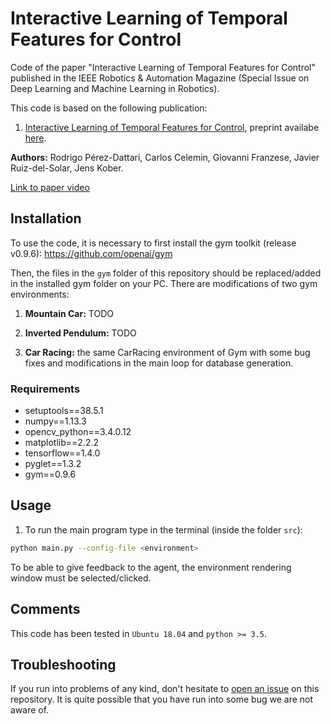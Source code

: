# Interactive Learning of Temporal Features for Control
Code of the paper "Interactive Learning of Temporal Features for Control" published in the IEEE Robotics & Automation Magazine (Special Issue on Deep Learning and Machine Learning in Robotics).

This code is based on the following publication:
1. [Interactive Learning of Temporal Features for Control](https://ieeexplore.ieee.org/document/9076630), preprint availabe [here](http://www.jenskober.de/publications/PerezDattari2020RAM.pdf).

**Authors:** Rodrigo Pérez-Dattari, Carlos Celemin, Giovanni Franzese, Javier Ruiz-del-Solar, Jens Kober.

[Link to paper video](https://youtu.be/4kWGfNdm21A)
## Installation

To use the code, it is necessary to first install the gym toolkit (release v0.9.6): https://github.com/openai/gym

Then, the files in the `gym` folder of this repository should be replaced/added in the installed gym folder on your PC. There are modifications of two gym environments:

1. **Mountain Car:** TODO

1. **Inverted Pendulum:** TODO

2. **Car Racing:** the same CarRacing environment of Gym with some bug fixes and modifications in the main loop for database generation.

### Requirements
* setuptools==38.5.1
* numpy==1.13.3
* opencv_python==3.4.0.12
* matplotlib==2.2.2
* tensorflow==1.4.0
* pyglet==1.3.2
* gym==0.9.6

## Usage

1. To run the main program type in the terminal (inside the folder `src`):

```bash 
python main.py --config-file <environment>
```

To be able to give feedback to the agent, the environment rendering window must be selected/clicked.

## Comments

This code has been tested in `Ubuntu 18.04` and `python >= 3.5`.

## Troubleshooting

If you run into problems of any kind, don't hesitate to [open an issue](https://github.com/rperezdattari/Interactive-Learning-of-Temporal-Features-for-Control/issues) on this repository. It is quite possible that you have run into some bug we are not aware of.

